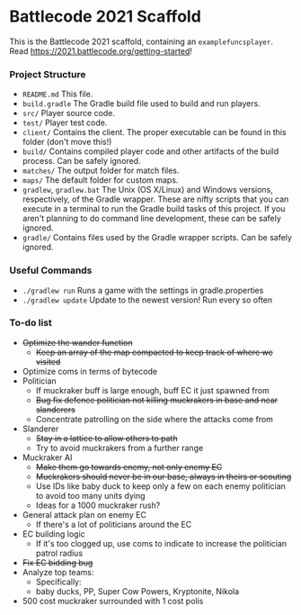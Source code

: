 # Battlecode 2021 Scaffold

This is the Battlecode 2021 scaffold, containing an `examplefuncsplayer`. Read https://2021.battlecode.org/getting-started!

### Project Structure

- `README.md`
    This file.
- `build.gradle`
    The Gradle build file used to build and run players.
- `src/`
    Player source code.
- `test/`
    Player test code.
- `client/`
    Contains the client. The proper executable can be found in this folder (don't move this!)
- `build/`
    Contains compiled player code and other artifacts of the build process. Can be safely ignored.
- `matches/`
    The output folder for match files.
- `maps/`
    The default folder for custom maps.
- `gradlew`, `gradlew.bat`
    The Unix (OS X/Linux) and Windows versions, respectively, of the Gradle wrapper. These are nifty scripts that you can execute in a terminal to run the Gradle build tasks of this project. If you aren't planning to do command line development, these can be safely ignored.
- `gradle/`
    Contains files used by the Gradle wrapper scripts. Can be safely ignored.


### Useful Commands

- `./gradlew run`
    Runs a game with the settings in gradle.properties
- `./gradlew update`
    Update to the newest version! Run every so often


### To-do list

- ~~Optimize the wander function~~
    - ~~Keep an array of the map compacted to keep track of where we visited~~
- Optimize coms in terms of bytecode
- Politician
    - If muckraker buff is large enough, buff EC it just spawned from
    - ~~Bug fix defence politician not killing muckrakers in base and near slanderers~~
    - Concentrate patrolling on the side where the attacks come from
- Slanderer
    - ~~Stay in a lattice to allow others to path~~
    - Try to avoid muckrakers from a further range
- Muckraker AI
    - ~~Make them go towards enemy, not only enemy EC~~
    - ~~Muckrakers should never be in our base, always in theirs or scouting~~
    - Use IDs like baby duck to keep only a few on each enemy politician to avoid too many units dying
    - Ideas for a 1000 muckraker rush?
- General attack plan on enemy EC
    - If there's a lot of politicians around the EC
- EC building logic
    - If it's too clogged up, use coms to indicate to increase the politician patrol radius
- ~~Fix EC bidding bug~~
- Analyze top teams:
    - Specifically:
    - baby ducks, PP, Super Cow Powers, Kryptonite, Nikola
- 500 cost muckraker surrounded with 1 cost polis